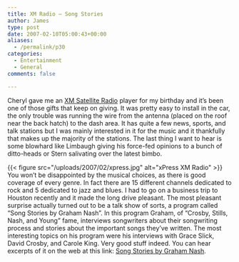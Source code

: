 ```yaml
---
title: XM Radio – Song Stories
author: James
type: post
date: 2007-02-10T05:00:43+00:00
aliases:
  - /permalink/p30
categories:
  - Entertainment
  - General
comments: false

---
```

Cheryl gave me an [XM Satellite Radio][1] player for my birthday and it&#8217;s been one of those gifts that keep on giving. It was pretty easy to install in the car, the only trouble was running the wire from the antenna (placed on the roof near the back hatch) to the dash area. It has quite a few news, sports, and talk stations but I was mainly interested in it for the music and it thankfully that makes up the majority of the stations. The last thing I want to hear is some blowhard like Limbaugh giving his force-fed opinions to a bunch of ditto-heads or Stern salivating over the latest bimbo.

{{< figure src="/uploads/2007/02/xpress.jpg" alt="xPress XM Radio" >}}
You won&#8217;t be disappointed by the musical choices, as there is good coverage of every genre. In fact there are 15 different channels dedicated to rock and 5 dedicated to jazz and blues. I had to go on a business trip to Houston recently and it made the long drive pleasant. The most pleasant surprise actually turned out to be a talk show of sorts, a program called &#8220;Song Stories by Graham Nash&#8221;. In this program Graham, of &#8220;Crosby, Stills, Nash, and Young&#8221; fame, interviews songwriters about their songwriting process and stories about the important songs they&#8217;ve written. The most interesting topics on his program were his interviews with Grace Slick, David Crosby, and Carole King. Very good stuff indeed. You can hear excerpts of it on the web at this link: [Song Stories by Graham Nash][2].

 [1]: http://www.xmradio.com/
 [2]: http://www.grahamnash.com/?sectionname=songstories